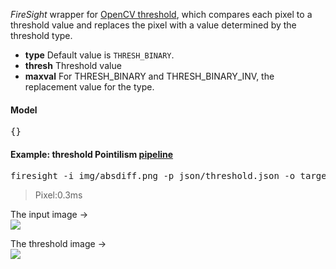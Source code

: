 _FireSight_ wrapper for [OpenCV threshold](http://docs.opencv.org/modules/imgproc/doc/miscellaneous_transformations.html?highlight=threshold#threshold), which compares each pixel to a threshold value and replaces the pixel with a value determined by the threshold type.

* **type** Default value is `THRESH_BINARY`.
* **thresh** Threshold value
* **maxval** For THRESH_BINARY and THRESH_BINARY_INV, the replacement value for the type.

#### Model
<pre>{}</pre>

#### Example: threshold Pointilism [pipeline](https://github.com/firepick1/FireSight/blob/master/json/threshold.json)
<pre>firesight -i img/absdiff.png -p json/threshold.json -o target/threshold1.png -Dthresh=1</pre>
> Pixel:0.3ms

The input image &rarr; <br>
<img src="https://github.com/firepick1/FireSight/blob/master/img/absdiff.png?raw=true">

The threshold image &rarr; <br>
<img src="https://github.com/firepick1/FireSight/blob/master/img/threshold1.png?raw=true">
